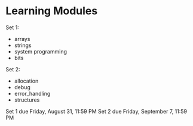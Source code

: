 # Learning Modules
Set 1:

- arrays
- strings
- system programming
- bits

Set 2:

- allocation
- debug
- error_handling
- structures

Set 1 due Friday, August 31, 11:59 PM
Set 2 due Friday, September 7, 11:59 PM

